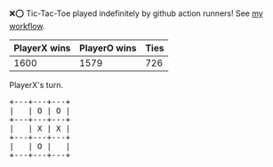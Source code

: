 :x::o: Tic-Tac-Toe played indefinitely by github action runners! See [my workflow](.github/workflows/play.yaml).

|PlayerX wins|PlayerO wins|Ties|
|-|-|-|
|1600|1579|726|

PlayerX's turn.

<pre>
+---+---+---+
|   | O | O |
+---+---+---+
|   | X | X |
+---+---+---+
|   | O |   |
+---+---+---+
</pre>